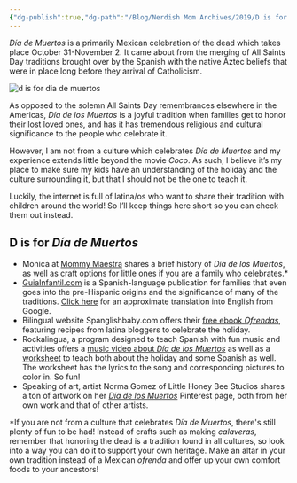```yaml
---
{"dg-publish":true,"dg-path":"/Blog/Nerdish Mom Archives/2019/D is for Día de Muertos.md","permalink":"//blog/nerdish-mom-archives/2019/d-is-for-dia-de-muertos/","title":"D is for Día de Muertos","created":"","updated":""}
---
```



_Día de Muertos_ is a primarily Mexican celebration of the dead which takes place October 31-November 2. It came about from the merging of All Saints Day traditions brought over by the Spanish with the native Aztec beliefs that were in place long before they arrival of Catholicism. 

![d is for dia de muertos](https://lh4.googleusercontent.com/GjdcJqLp8nZ_lxSXGN267owSBwnCCJsib1KeBIXKVuAY227HNX_S8ZAwIq73l9GD-66Mf6Q6mdw5LNqNE-DZIgoNXZQ25ExenfthRo6QvsXcGc0Olu963Xzga7bIJ5dN0Tcyj0LP)

As opposed to the solemn All Saints Day remembrances elsewhere in the Americas, _Día de los Muertos_ is a joyful tradition when families get to honor their lost loved ones, and has it has tremendous religious and cultural significance to the people who celebrate it.

However, I am not from a culture which celebrates _Día de Muertos_ and my experience extends little beyond the movie _Coco_. As such, I believe it’s my place to make sure my kids have an understanding of the holiday and the culture surrounding it, but that I should not be the one to teach it.

Luckily, the internet is full of latina/os who want to share their tradition with children around the world! So I’ll keep things here short so you can check them out instead.

## D is for _Día de Muertos_

- Monica at [Mommy Maestra](http://www.mommymaestra.com/2010/11/brief-history-of-dia-de-los-muertos-for.html) shares a brief history of _Día de los Muertos_, as well as craft options for little ones if you are a family who celebrates.\*
- [GuiaInfantil.com](https://www.guiainfantil.com/articulos/educacion/muerte/como-explicar-la-tradicion-del-dia-de-muertos-a-los-ninos/) is a Spanish-language publication for families that even goes into the pre-Hispanic origins and the significance of many of the traditions. [Click here](https://translate.google.com/translate?hl=&sl=es&tl=en&u=https%3A%2F%2Fwww.guiainfantil.com%2Farticulos%2Feducacion%2Fmuerte%2Fcomo-explicar-la-tradicion-del-dia-de-muertos-a-los-ninos%2F) for an approximate translation into English from Google.
- Bilingual website Spanglishbaby.com offers their [free ebook _Ofrendas_](http://spanglishbaby.com/2013/10/free-ebook-ofrendas-celebrando-el-dia-de-muertos/), featuring recipes from latina bloggers to celebrate the holiday.
- Rockalingua, a program designed to teach Spanish with fun music and activities offers a [music video about _Día de los Muertos_](https://www.youtube.com/watch?v=kAK7mRDuTO4) as well as a [worksheet](https://rockalingua.com/songs/day-dead) to teach both about the holiday and some Spanish as well. The worksheet has the lyrics to the song and corresponding pictures to color in. So fun!
- Speaking of art, artist Norma Gomez of Little Honey Bee Studios shares a ton of artwork on her [_Día de los Muertos_](https://www.pinterest.com/normag6/dia-de-los-muertos/) Pinterest page, both from her own work and that of other artists.

\*If you are not from a culture that celebrates _Día de Muertos_, there's still plenty of fun to be had! Instead of crafts such as making _calaveras_, remember that honoring the dead is a tradition found in all cultures, so look into a way you can do it to support your own heritage. Make an altar in your own tradition instead of a Mexican _ofrenda_ and offer up your own comfort foods to your ancestors!
